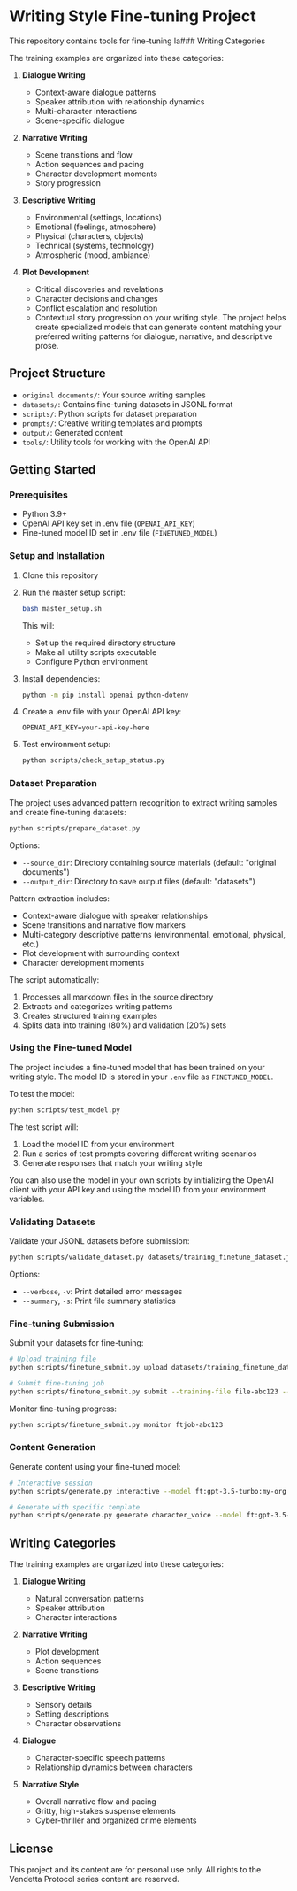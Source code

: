 # Writing Style Fine-tuning Project

This repository contains tools for fine-tuning la### Writing Categories

The training examples are organized into these categories:

1. **Dialogue Writing**
   - Context-aware dialogue patterns
   - Speaker attribution with relationship dynamics
   - Multi-character interactions
   - Scene-specific dialogue

2. **Narrative Writing**
   - Scene transitions and flow
   - Action sequences and pacing
   - Character development moments
   - Story progression

3. **Descriptive Writing**
   - Environmental (settings, locations)
   - Emotional (feelings, atmosphere)
   - Physical (characters, objects)
   - Technical (systems, technology)
   - Atmospheric (mood, ambiance)

4. **Plot Development**
   - Critical discoveries and revelations
   - Character decisions and changes
   - Conflict escalation and resolution
   - Contextual story progression on your writing style. The project helps create specialized models that can generate content matching your preferred writing patterns for dialogue, narrative, and descriptive prose.

## Project Structure

- `original documents/`: Your source writing samples
- `datasets/`: Contains fine-tuning datasets in JSONL format
- `scripts/`: Python scripts for dataset preparation
- `prompts/`: Creative writing templates and prompts
- `output/`: Generated content
- `tools/`: Utility tools for working with the OpenAI API

## Getting Started

### Prerequisites

- Python 3.9+
- OpenAI API key set in .env file (`OPENAI_API_KEY`)
- Fine-tuned model ID set in .env file (`FINETUNED_MODEL`)

### Setup and Installation

1. Clone this repository
2. Run the master setup script:
   ```bash
   bash master_setup.sh
   ```
   This will:
   - Set up the required directory structure
   - Make all utility scripts executable
   - Configure Python environment
   
3. Install dependencies:
   ```bash
   python -m pip install openai python-dotenv
   ```

4. Create a .env file with your OpenAI API key:
   ```
   OPENAI_API_KEY=your-api-key-here
   ```

5. Test environment setup:
   ```bash
   python scripts/check_setup_status.py
   ```

### Dataset Preparation

The project uses advanced pattern recognition to extract writing samples and create fine-tuning datasets:

```bash
python scripts/prepare_dataset.py
```

Options:
- `--source_dir`: Directory containing source materials (default: "original documents")
- `--output_dir`: Directory to save output files (default: "datasets")

Pattern extraction includes:
- Context-aware dialogue with speaker relationships
- Scene transitions and narrative flow markers
- Multi-category descriptive patterns (environmental, emotional, physical, etc.)
- Plot development with surrounding context
- Character development moments

The script automatically:
1. Processes all markdown files in the source directory
2. Extracts and categorizes writing patterns
3. Creates structured training examples
4. Splits data into training (80%) and validation (20%) sets

### Using the Fine-tuned Model

The project includes a fine-tuned model that has been trained on your writing style. The model ID is stored in your `.env` file as `FINETUNED_MODEL`.

To test the model:
```bash
python scripts/test_model.py
```

The test script will:
1. Load the model ID from your environment
2. Run a series of test prompts covering different writing scenarios
3. Generate responses that match your writing style

You can also use the model in your own scripts by initializing the OpenAI client with your API key and using the model ID from your environment variables.

### Validating Datasets

Validate your JSONL datasets before submission:

```bash
python scripts/validate_dataset.py datasets/training_finetune_dataset.jsonl --summary
```

Options:
- `--verbose`, `-v`: Print detailed error messages
- `--summary`, `-s`: Print file summary statistics

### Fine-tuning Submission

Submit your datasets for fine-tuning:

```bash
# Upload training file
python scripts/finetune_submit.py upload datasets/training_finetune_dataset.jsonl

# Submit fine-tuning job
python scripts/finetune_submit.py submit --training-file file-abc123 --validation-file file-def456 --model gpt-3.5-turbo --suffix vendetta-protocol
```

Monitor fine-tuning progress:

```bash
python scripts/finetune_submit.py monitor ftjob-abc123
```

### Content Generation

Generate content using your fine-tuned model:

```bash
# Interactive session
python scripts/generate.py interactive --model ft:gpt-3.5-turbo:my-org:vendetta-protocol:abc123

# Generate with specific template
python scripts/generate.py generate character_voice --model ft:gpt-3.5-turbo:my-org:vendetta-protocol:abc123
```

## Writing Categories

The training examples are organized into these categories:

1. **Dialogue Writing**
   - Natural conversation patterns
   - Speaker attribution
   - Character interactions

2. **Narrative Writing**
   - Plot development
   - Action sequences
   - Scene transitions

3. **Descriptive Writing**
   - Sensory details
   - Setting descriptions
   - Character observations

3. **Dialogue**
   - Character-specific speech patterns
   - Relationship dynamics between characters

4. **Narrative Style**
   - Overall narrative flow and pacing
   - Gritty, high-stakes suspense elements
   - Cyber-thriller and organized crime elements

## License

This project and its content are for personal use only. All rights to the Vendetta Protocol series content are reserved.
